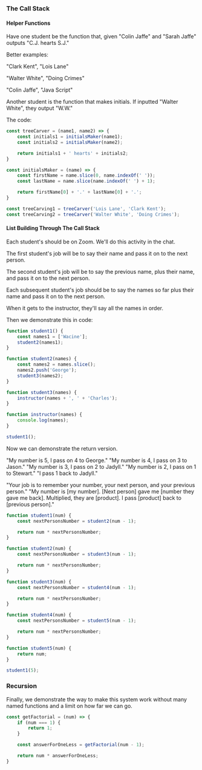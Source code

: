 ### The Call Stack

#### Helper Functions

Have one student be the function that, given "Colin Jaffe" and "Sarah Jaffe" outputs "C.J. hearts S.J."

Better examples:

"Clark Kent", "Lois Lane"

"Walter White", "Doing Crimes"

"Colin Jaffe", "Java Script"

Another student is the function that makes initials. If inputted "Walter White", they output "W.W."

The code:

```js
const treeCarver = (name1, name2) => {
    const initials1 = initialsMaker(name1);
    const initials2 = initialsMaker(name2);

    return initials1 + ' hearts' + initials2;
}

const initialsMaker = (name) => {
    const firstName = name.slice(0, name.indexOf(' '));
    const lastName = name.slice(name.indexOf(' ') + 1);

    return firstName[0] + '.' + lastName[0] + '.';
}

const treeCarving1 = treeCarver('Lois Lane', 'Clark Kent');
const treeCarving2 = treeCarver('Walter White', 'Doing Crimes');
```

#### List Building Through The Call Stack

Each student's should be on Zoom. We'll do this activity in the chat.

The first student's job will be to say their name and pass it on to the next person.

The second student's job will be to say the previous name, plus their name, and pass it on to the next person.

Each subsequent student's job should be to say the names so far plus their name and pass it on to the next person.

When it gets to the instructor, they'll say all the names in order.

Then we demonstrate this in code:

```js
function student1() {
    const names1 = ['Wacine'];
    student2(names1);
}

function student2(names) {
    const names2 = names.slice();
    names2.push('George');
    student3(names2);
}

function student3(names) {
    instructor(names + ', ' + 'Charles');
}

function instructor(names) {
    console.log(names);
}

student1();
```

Now we can demonstrate the return version.

"My number is 5, I pass on 4 to George."
"My number is 4, I pass on 3 to Jason."
"My number is 3, I pass on 2 to Jadyll."
"My number is 2, I pass on 1 to Stewart."
"I pass 1 back to Jadyll."

"Your job is to remember your number, your next person, and your previous person."
"My number is [my number]. [Next person] gave me [number they gave me back]. Multiplied, they are [product]. I pass [product] back to [previous person]."

```js
function student1(num) {
    const nextPersonsNumber = student2(num - 1);

    return num * nextPersonsNumber;
}

function student2(num) {
    const nextPersonsNumber = student3(num - 1);

    return num * nextPersonsNumber;
}

function student3(num) {
    const nextPersonsNumber = student4(num - 1);

    return num * nextPersonsNumber;
}

function student4(num) {
    const nextPersonsNumber = student5(num - 1);

    return num * nextPersonsNumber;
}

function student5(num) {
    return num;
}

student1(5);
```

### Recursion

Finally, we demonstrate the way to make this system work without many named functions and a limit on how far we can go.

```js
const getFactorial = (num) => {
    if (num === 1) {
        return 1;
    }

    const answerForOneLess = getFactorial(num - 1);

    return num * answerForOneLess;
}
```